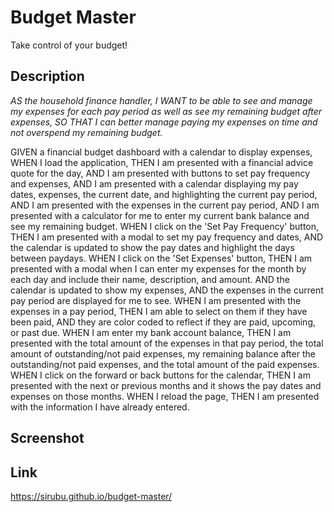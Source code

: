 # Budget Master
Take control of your budget!

## Description
*AS the household finance handler,*
*I WANT to be able to see and manage my expenses for each pay period as well as see my remaining budget after expenses,*
*SO THAT I can better manage paying my expenses on time and not overspend my remaining budget.*

GIVEN a financial budget dashboard with a calendar to display expenses,
WHEN I load the application,
THEN I am presented with a financial advice quote for the day,
AND I am presented with buttons to set pay frequency and expenses,
AND I am presented with a calendar displaying my pay dates, expenses, the current date, and highlighting the current pay period,
AND I am presented with the expenses in the current pay period, 
AND I am presented with a calculator for me to enter my current bank balance and see my remaining budget.
WHEN I click on the 'Set Pay Frequency' button,
THEN I am presented with a modal to set my pay frequency and dates,
AND the calendar is updated to show the pay dates and highlight the days between paydays.
WHEN I click on the 'Set Expenses' button,
THEN I am presented with a modal when I can enter my expenses for the month by each day and include their name, description, and amount.
AND the calendar is updated to show my expenses,
AND the expenses in the current pay period are displayed for me to see.
WHEN I am presented with the expenses in a pay period,
THEN I am able to select on them if they have been paid,
AND they are color coded to reflect if they are paid, upcoming, or past due.
WHEN I am enter my bank account balance,
THEN I am presented with the total amount of the expenses in that pay period, the total amount of outstanding/not paid expenses, my remaining balance after the outstanding/not paid expenses, and the total amount of the paid expenses.
WHEN I click on the forward or back buttons for the calendar,
THEN I am presented with the next or previous months and it shows the pay dates and expenses on those months. 
WHEN I reload the page,
THEN I am presented with the information I have already entered.

## Screenshot


## Link
https://sirubu.github.io/budget-master/